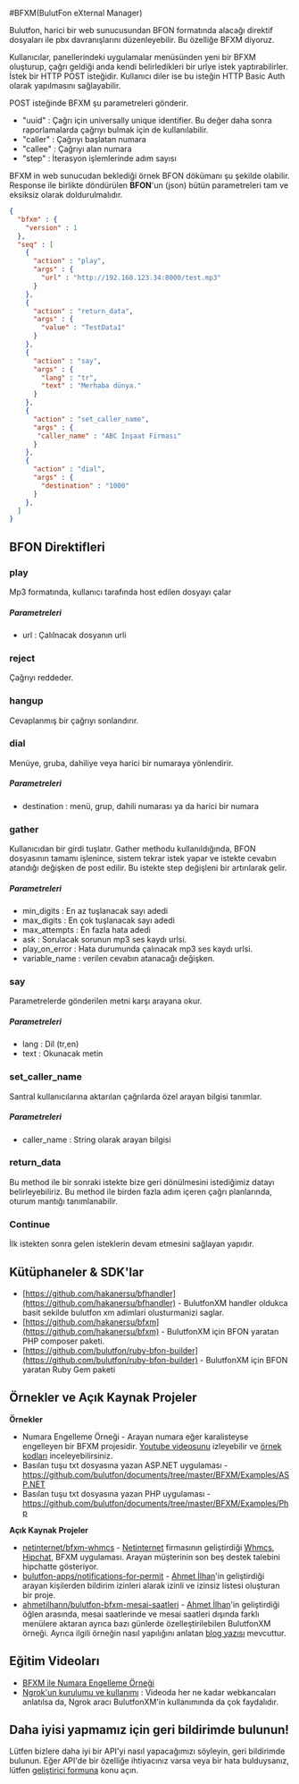 #BFXM(BulutFon eXternal Manager)

Bulutfon, harici bir web sunucusundan BFON formatında alacağı direktif dosyaları ile pbx davranışlarını düzenleyebilir. Bu özelliğe BFXM diyoruz. 

Kullanıcılar, panellerindeki uygulamalar menüsünden yeni bir BFXM oluşturup, çağrı geldiği anda kendi belirledikleri bir urlye istek yaptırabilirler. İstek bir HTTP POST isteğidir. Kullanıcı diler ise bu isteğin HTTP Basic Auth olarak yapılmasını sağlayabilir.

POST isteğinde BFXM şu parametreleri gönderir.
 - "uuid" : Çağrı için universally unique identifier. Bu değer daha sonra raporlamalarda çağrıyı bulmak için de kullanılabilir.
 - "caller" : Çağrıyı başlatan numara
 - "callee" : Çağrıyı alan numara
 - "step" : İterasyon işlemlerinde adım sayısı

BFXM in web sunucudan beklediği örnek BFON dökümanı şu şekilde olabilir. Response ile birlikte döndürülen **BFON**'un (json) bütün parametreleri tam ve eksiksiz olarak doldurulmalıdır.

```json
{
  "bfxm" : {
    "version" : 1
  },
  "seq" : [
    {
      "action" : "play",
      "args" : {
        "url" : "http://192.168.123.34:8000/test.mp3"
      }
    },
    {
      "action" : "return_data",
      "args" : {
        "value" : "TestData1"
      }
    },
    {
      "action" : "say",
      "args" : {
        "lang" : "tr",
        "text" : "Merhaba dünya."
      }
    },
    {
      "action" : "set_caller_name",
      "args" : {
       "caller_name" : "ABC İnşaat Firması"
      }
    },
    {
      "action" : "dial",
      "args" : {
        "destination" : "1000"
      }
    },
  ]
}
```

## BFON Direktifleri

### play
Mp3 formatında, kullanıcı tarafında host edilen dosyayı çalar

##### Parametreleri
 - url : Çalılnacak dosyanın urli

### reject
Çağrıyı reddeder.

### hangup
Cevaplanmış bir çağrıyı sonlandırır.

### dial
Menüye, gruba, dahiliye veya harici bir numaraya yönlendirir.

##### Parametreleri
 - destination : menü, grup, dahili numarası ya da harici bir numara

### gather
Kullanıcıdan bir girdi tuşlatır. Gather methodu kullanıldığında, BFON dosyasının tamamı işlenince, sistem tekrar istek yapar ve istekte cevabın atandığı değişken de post edilir. Bu istekte step değişleni bir artırılarak gelir.

##### Parametreleri

  - min_digits : En az tuşlanacak sayı adedi
  - max_digits : En çok tuşlanacak sayı adedi
  - max_attempts : En fazla hata adedi
  - ask : Sorulacak sorunun mp3 ses kaydı urlsi.
  - play_on_error : Hata durumunda çalınacak mp3 ses kaydı urlsi.
  - variable_name : verilen cevabın atanacağı değişken. 

### say
Parametrelerde gönderilen metni karşı arayana okur. 

##### Parametreleri
  - lang : Dil (tr,en)
  - text : Okunacak metin

### set_caller_name
Santral kullanıcılarına aktarılan çağrılarda özel arayan bilgisi tanımlar.

##### Parametreleri
  - caller_name : String olarak arayan bilgisi

### return_data

Bu method ile bir sonraki istekte bize geri dönülmesini istediğimiz datayı belirleyebiliriz. Bu method ile birden fazla adım içeren çağrı planlarında, oturum mantığı tanımlanabilir. 

### Continue

İlk istekten sonra gelen isteklerin devam etmesini sağlayan yapıdır.
 
## Kütüphaneler & SDK'lar

* [https://github.com/hakanersu/bfhandler](https://github.com/hakanersu/bfhandler) - BulutfonXM handler oldukca basit sekilde bulutfon xm adimlari olusturmanizi saglar.
* [https://github.com/hakanersu/bfxm](https://github.com/hakanersu/bfxm) - BulutfonXM için BFON yaratan PHP composer paketi.
* [https://github.com/bulutfon/ruby-bfon-builder](https://github.com/bulutfon/ruby-bfon-builder) - BulutfonXM için BFON yaratan Ruby Gem paketi

## Örnekler ve Açık Kaynak Projeler

**Örnekler**

* Numara Engelleme Örneği - Arayan numara eğer karalisteyse engelleyen bir BFXM projesidir. [Youtube videosunu](https://www.youtube.com/watch?v=4DeFu8JvG3o) izleyebilir ve [örnek kodları](https://github.com/bulutfon/documents/tree/master/BFXM/Examples/php-numara-engelleme) inceleyebilirsiniz.
* Basılan tuşu txt dosyasına yazan ASP.NET uygulaması - https://github.com/bulutfon/documents/tree/master/BFXM/Examples/ASP.NET
* Basılan tuşu txt dosyasına yazan PHP uygulaması - https://github.com/bulutfon/documents/tree/master/BFXM/Examples/Php

**Açık Kaynak Projeler**

* [netinternet/bfxm-whmcs](https://github.com/netinternet/bfxm-whmcs) - [Netinternet](netinternet.com.tr) firmasının geliştirdiği [Whmcs](www.whmcs.com), [Hipchat](www.hipchat), BFXM uygulaması. Arayan müşterinin son beş destek talebini hipchatte gösteriyor.
* [bulutfon-apps/notifications-for-permit](https://github.com/bulutfon-apps/notifications-for-permit) - [Ahmet İlhan](https://github.com/ahmetilhann)'in geliştirdiği arayan kişilerden bildirim izinleri alarak izinli ve izinsiz listesi oluşturan bir proje.
* [ahmetilhann/bulutfon-bfxm-mesai-saatleri](https://github.com/ahmetilhann/bulutfon-bfxm-mesai-saatleri) - [Ahmet İlhan](https://github.com/ahmetilhann)'in geliştirdiği öğlen arasında, mesai saatlerinde ve mesai saatleri dışında farklı menülere aktaran ayrıca bazı günlerde özelleştirilebilen BulutfonXM örneği. Ayrıca ilgili örneğin nasıl yapılığını anlatan  [blog yazısı](http://devblogs.bulutfon.com/bulutfonxm-ile-mesai-saatleri-uygulamasi-yapimi/) mevcuttur.

## Eğitim Videoları

* [BFXM ile Numara Engelleme Örneği](https://www.youtube.com/watch?v=4DeFu8JvG3o&feature=youtu.be)
* [Ngrok'un kurulumu ve kullanımı](https://www.youtube.com/watch?v=bnIs7q_-Olc) : Videoda her ne kadar webkancaları anlatılsa da, Ngrok aracı BulutfonXM'in kullanımında da çok faydalıdır.

## Daha iyisi yapmamız için geri bildirimde bulunun!

Lütfen bizlere daha iyi bir API'yi nasıl yapacağımızı söyleyin, geri bildirimde bulunun. Eğer API'de bir özelliğe ihtiyacınız varsa veya bir hata bulduysanız, lütfen [geliştirici formuna](http://devforums.bulutfon.com/) konu açın.

